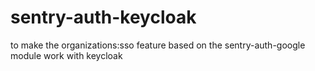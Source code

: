 # sentry-auth-keycloak
to make the organizations:sso feature based on the sentry-auth-google module work with keycloak

